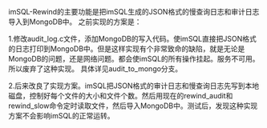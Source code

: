 imSQL-Rewind的主要功能是把imSQL生成的JSON格式的慢查询日志和审计日志导入到MongoDB中。
之前实现的方案是：

1.修改audit_log.c文件，添加MongoDB的写入代码。使imSQL直接把JSON格式的日志打印到MongoDB中。但是这样实现有个非常致命的缺陷，就是无论是MongoDB的问题，还是网络问题。都会使imSQL的所有操作挂起。服务不可用。所以废弃了这种实现。
具体详见audit_to_mongo分支。

2.后来改良了实现方案。imSQL把JSON格式的审计日志和慢查询日志先写到本地磁盘，控制好每个文件的大小和文件个数。然后用现在的rewind_audit和rewind_slow命令定时读取文件，然后导入MongoDB中。测试后，发现这种实现方案不会影响imSQL的正常运转。

